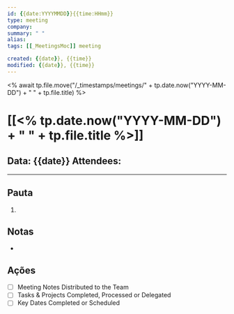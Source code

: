 ```yaml
---
id: {{date:YYYYMMDD}}{{time:HHmm}}
type: meeting
company: 
summary: " "
alias: 
tags: [[_MeetingsMoc]] meeting 

created: {{date}}, {{time}}
modified: {{date}}, {{time}}
---
```

<% await tp.file.move("/_timestamps/meetings/" + tp.date.now("YYYY-MM-DD") + " " + tp.file.title) %>

# [[<% tp.date.now("YYYY-MM-DD") + " " + tp.file.title %>]]

Data: {{date}}
**Attendees**:
-

---

## Pauta

1. 

## Notas

- 

## Ações

- [ ] Meeting Notes Distributed to the Team
- [ ] Tasks & Projects Completed, Processed or Delegated
- [ ] Key Dates Completed or Scheduled